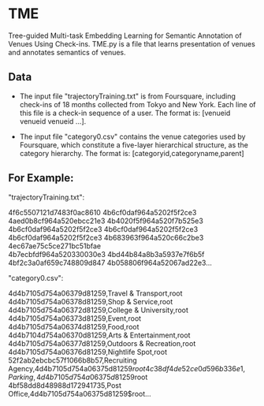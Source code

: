 # TME
Tree-guided Multi-task Embedding Learning for Semantic Annotation of Venues Using Check-ins.
TME.py is a file that learns presentation of venues and annotates semantics of venues.

## Data
* The input file "trajectoryTraining.txt" is from Foursquare, including check-ins of 18 months collected from Tokyo and New York. Each line of this file is a check-in sequence of a user. The format is: [venueid venueid venueid ...].

* The input file "category0.csv" contains the venue categories used by Foursquare, which constitute a five-layer hierarchical structure, as the category hierarchy. The format is: [categoryid,categoryname,parent]

## For Example: 
"trajectoryTraining.txt": 

4f6c5507121d7483f0ac8610 4b6cf0daf964a5202f5f2ce3 4aed0b8cf964a520ebcc21e3 4b4020f5f964a520f7b525e3 4b6cf0daf964a5202f5f2ce3 4b6cf0daf964a5202f5f2ce3 4b6cf0daf964a5202f5f2ce3 4b683963f964a520c66c2be3 4ec67ae75c5ce271bc51bfae  
4b7ecbfdf964a520330030e3 4bd44b84a8b3a5937e7f6b5f 4bf2c3a0af659c748809d847 4b058806f964a52067ad22e3...

"category0.csv":

4d4b7105d754a06379d81259,Travel & Transport,root  
4d4b7105d754a06378d81259,Shop & Service,root  
4d4b7105d754a06372d81259,College & University,root  
4d4b7105d754a06373d81259,Event,root  
4d4b7105d754a06374d81259,Food,root  
4d4b7104d754a06370d81259,Arts & Entertainment,root  
4d4b7105d754a06377d81259,Outdoors & Recreation,root  
4d4b7105d754a06376d81259,Nightlife Spot,root  
52f2ab2ebcbc57f1066b8b57,Recruiting Agency,4d4b7105d754a06375d81259$root  
4c38df4de52ce0d596b336e1,Parking,4d4b7105d754a06375d81259$root  
4bf58dd8d48988d172941735,Post Office,4d4b7105d754a06375d81259$root...


